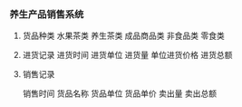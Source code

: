 ### 养生产品销售系统

1. 货品种类
   水果茶类
   养生茶类 
   成品商品类
   非食品类
   零食类

2. 进货记录
   进货时间
   进货单位 
   进货量
   单位进货价格
   进货总额

3. 销售记录

    销售时间
    货品名称
    货品单位
    货品单价
    卖出量
    卖出总额


